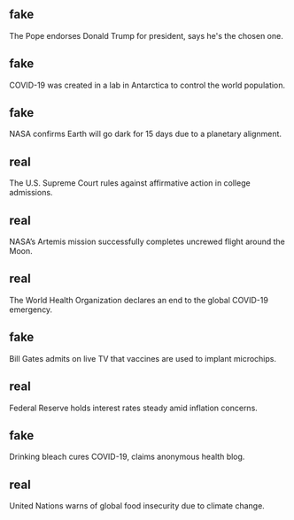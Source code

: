 ## fake
The Pope endorses Donald Trump for president, says he's the chosen one.

## fake
COVID-19 was created in a lab in Antarctica to control the world population.

## fake
NASA confirms Earth will go dark for 15 days due to a planetary alignment.

## real
The U.S. Supreme Court rules against affirmative action in college admissions.

## real
NASA’s Artemis mission successfully completes uncrewed flight around the Moon.

## real
The World Health Organization declares an end to the global COVID-19 emergency.

## fake
Bill Gates admits on live TV that vaccines are used to implant microchips.

## real
Federal Reserve holds interest rates steady amid inflation concerns.

## fake
Drinking bleach cures COVID-19, claims anonymous health blog.

## real
United Nations warns of global food insecurity due to climate change.
